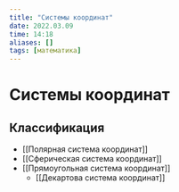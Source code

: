 ```yaml
---
title: "Системы координат"
date: 2022.03.09
time: 14:18
aliases: []
tags: [математика]
---
```


# Системы координат

## Классификация

- [[Полярная система координат]]
- [[Сферическая система координат]]
- [[Прямоугольная система координат]]
	- [[Декартова система координат]]

